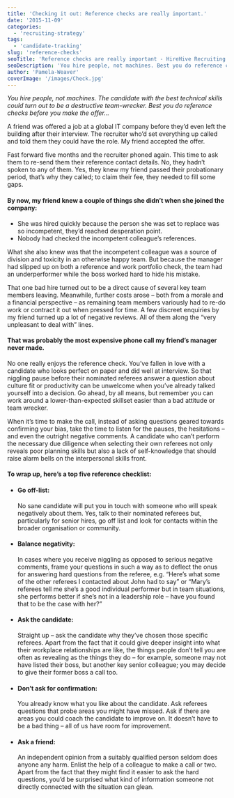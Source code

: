 ```yaml
---
title: 'Checking it out: Reference checks are really important.'
date: '2015-11-09'
categories:
  - 'recruiting-strategy'
tags:
  - 'candidate-tracking'
slug: 'reference-checks'
seoTitle: 'Reference checks are really important - HireHive Recruiting'
seoDescription: 'You hire people, not machines. Best you do reference checks before you make the offer. Failing to do so, could be costly and time consuming.'
author: 'Pamela-Weaver'
coverImage: '/images/Check.jpg'
---
```


_You hire people, not machines. The candidate with the best technical skills could turn out to be a destructive team-wrecker. Best you do reference checks before you make the offer…_

A friend was offered a job at a global IT company before they’d even left the building after their interview. The recruiter who’d set everything up called and told them they could have the role. My friend accepted the offer.

Fast forward five months and the recruiter phoned again. This time to ask them to re-send them their reference contact details. No, they hadn’t spoken to any of them. Yes, they knew my friend passed their probationary period, that’s why they called; to claim their fee, they needed to fill some gaps.

#### **By now, my friend knew a couple of things she didn’t when she joined the company:**

- She was hired quickly because the person she was set to replace was so incompetent, they’d reached desperation point.
- Nobody had checked the incompetent colleague’s references.

What she also knew was that the incompetent colleague was a source of division and toxicity in an otherwise happy team. But because the manager had slipped up on both a reference and work portfolio check, the team had an underperformer while the boss worked hard to hide his mistake.

That one bad hire turned out to be a direct cause of several key team members leaving. Meanwhile, further costs arose – both from a morale and a financial perspective – as remaining team members variously had to re-do work or contract it out when pressed for time. A few discreet enquiries by my friend turned up a lot of negative reviews. All of them along the “very unpleasant to deal with” lines.

#### **That was probably the most expensive phone call my friend’s manager never made.**

No one really enjoys the reference check. You’ve fallen in love with a candidate who looks perfect on paper and did well at interview. So that niggling pause before their nominated referees answer a question about culture fit or productivity can be unwelcome when you’ve already talked yourself into a decision. Go ahead, by all means, but remember you can work around a lower-than-expected skillset easier than a bad attitude or team wrecker.

When it’s time to make the call, instead of asking questions geared towards confirming your bias, take the time to listen for the pauses, the hesitations – and even the outright negative comments. A candidate who can’t perform the necessary due diligence when selecting their own referees not only reveals poor planning skills but also a lack of self-knowledge that should raise alarm bells on the interpersonal skills front.

#### **To wrap up, here’s a top five reference checklist:**

- #### **Go off-list:**
  No sane candidate will put you in touch with someone who will speak negatively about them. Yes, talk to their nominated referees but, particularly for senior hires, go off list and look for contacts within the broader organisation or community.
- #### **Balance negativity:**
  In cases where you receive niggling as opposed to serious negative comments, frame your questions in such a way as to deflect the onus for answering hard questions from the referee, e.g. “Here’s what some of the other referees I contacted about John had to say” or “Mary’s referees tell me she’s a good individual performer but in team situations, she performs better if she’s not in a leadership role – have you found that to be the case with her?”
- #### **Ask the candidate:**
  Straight up – ask the candidate why they’ve chosen those specific referees. Apart from the fact that it could give deeper insight into what their workplace relationships are like, the things people don’t tell you are often as revealing as the things they do – for example, someone may not have listed their boss, but another key senior colleague; you may decide to give their former boss a call too.
- #### **Don’t ask for confirmation:**
  You already know what you like about the candidate. Ask referees questions that probe areas you might have missed. Ask if there are areas you could coach the candidate to improve on. It doesn’t have to be a bad thing – all of us have room for improvement.
- #### **Ask a friend:**
  An independent opinion from a suitably qualified person seldom does anyone any harm. Enlist the help of a colleague to make a call or two. Apart from the fact that they might find it easier to ask the hard questions, you’d be surprised what kind of information someone not directly connected with the situation can glean.
